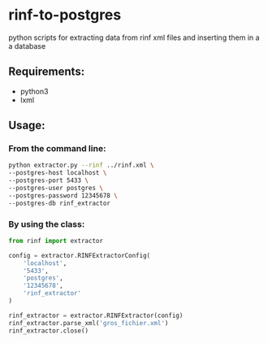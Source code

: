 # rinf-to-postgres
python scripts for extracting data from rinf xml files and inserting them in a a database

## Requirements:
* python3
* lxml

## Usage:
### From the command line:
```bash
python extractor.py --rinf ../rinf.xml \
--postgres-host localhost \
--postgres-port 5433 \
--postgres-user postgres \
--postgres-password 12345678 \
--postgres-db rinf_extractor
```

### By using the class:
```python
from rinf import extractor

config = extractor.RINFExtractorConfig(
    'localhost',
    '5433',
    'postgres',
    '12345678',
    'rinf_extractor'
)

rinf_extractor = extractor.RINFExtractor(config)
rinf_extractor.parse_xml('gros_fichier.xml')
rinf_extractor.close()
```
